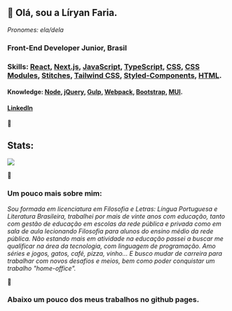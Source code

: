 ## 💚 Olá, sou a Líryan Faria.
*Pronomes: ela/dela*


### Front-End Developer Junior, Brasil

### Skills: [React](https://pt-br.reactjs.org/), [Next.js](https://nextjs.org/), [JavaScript](https://www.javascript.com/), [TypeScript](https://www.typescriptlang.org/), [CSS](https://www.w3schools.com/css/css_intro.asp), [CSS Modules](https://developer.adobe.com/commerce/pwa-studio/guides/general-concepts/css-modules/), [Stitches](https://stitches.dev/), [Tailwind CSS](https://tailwindcss.com/), [Styled-Components](https://styled-components.com/), [HTML](https://html.com/).

#### Knowledge: [Node](https://nodejs.org/en/), [jQuery](https://api.jquery.com/), [Gulp](https://gulpjs.com/), [Webpack](https://webpack.js.org/), [Bootstrap](https://getbootstrap.com/docs/4.3/getting-started/introduction/), [MUI](https://mui.com/pt/).

#### [LinkedIn](https://www.linkedin.com/in/liryan-faria/)


💚

## Stats:

<a href="https://github.com/liryan-faria">
  <img align="center" src="https://github-readme-stats.vercel.app/api/top-langs/?username=liryan-faria&layout=compact&theme=radical" />
</a>

💚

### Um pouco mais sobre mim:

*Sou formada em licenciatura em Filosofia e Letras: Língua Portuguesa e Literatura Brasileira, trabalhei por mais de vinte anos com educação, tanto com gestão de educação em escolas da rede pública e privada como em sala de aula lecionando Filosofia para alunos do ensino médio da rede pública. Não estando mais em atividade na educação passei a buscar me qualificar na área da tecnologia, com linguagem de programação. Amo séries e jogos, gatos, café, pizza, vinho... E busco mudar de carreira para trabalhar com novos desafios e meios, bem como poder conquistar um trabalho "home-office".*

💚

### Abaixo um pouco dos meus trabalhos no github pages.



<!--
<a href="https://github.com/liryan-faria">
  <img align="center" src="https://github-readme-stats.vercel.app/api?username=liryan-faria&show_icons=true&theme=radical" alt="Github status" />
</a>
-->
